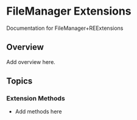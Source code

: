 # FileManager Extensions

Documentation for FileManager+REExtensions

## Overview

Add overview here.

## Topics

### Extension Methods

- Add methods here